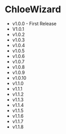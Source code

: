 # ChloeWizard
  - v1.0.0 - First Release  
  - V1.0.1
  - v1.0.2
  - v1.0.3
  - v1.0.4
  - v1.0.5
  - v1.0.6
  - v1.0.7
  - v1.0.8
  - v1.0.9
  - v1.0.10
  - v1.1.0
  - v1.1.1
  - v1.1.2
  - v1.1.3
  - v1.1.4
  - v1.1.5
  - v1.1.6
  - v1.1.7
  - v1.1.8
